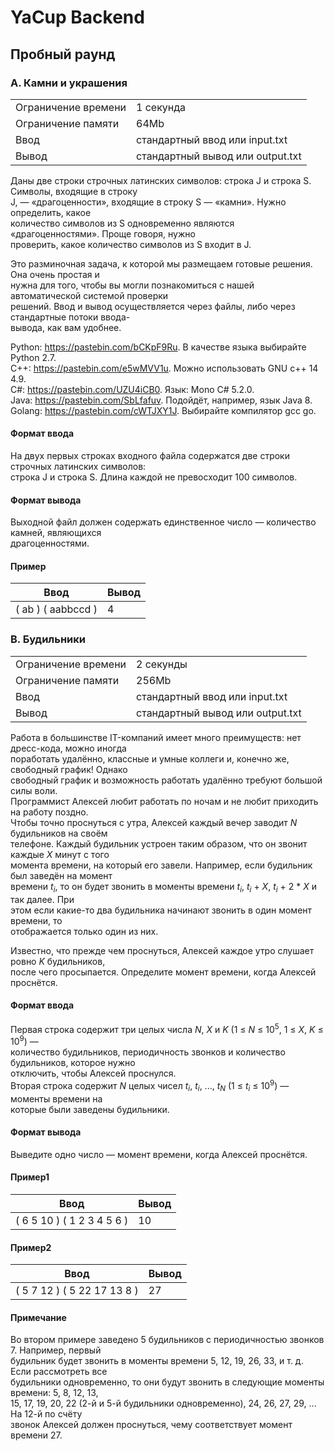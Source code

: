 # **YaCup Backend**
## **Пробный раунд**
### **A. Камни и украшения**

|                     |                                  |
|---------------------|----------------------------------|
| Ограничение времени | 1 секунда                        |
| Ограничение памяти  | 64Mb                             |
| Ввод                | стандартный ввод или input.txt   |
| Вывод               | стандартный вывод или output.txt |
  
Даны две строки строчных латинских символов: строка J и строка S. Символы, входящие в строку  
J, — «драгоценности», входящие в строку S — «камни». Нужно определить, какое  
количество символов из S одновременно являются «драгоценностями». Проще говоря, нужно  
проверить, какое количество символов из S входит в J.  
  
Это разминочная задача, к которой мы размещаем готовые решения. Она очень простая и  
нужна для того, чтобы вы могли познакомиться с нашей автоматической системой проверки  
решений. Ввод и вывод осуществляется через файлы, либо через стандартные потоки ввода-  
вывода, как вам удобнее.  
  
Python: https://pastebin.com/bCKpF9Ru. В качестве языка выбирайте Python 2.7.  
C++: https://pastebin.com/e5wMVV1u. Можно использовать GNU c++ 14 4.9.  
C#: https://pastebin.com/UZU4iCB0. Язык: Mono C# 5.2.0.  
Java: https://pastebin.com/SbLfafuv. Подойдёт, например, язык Java 8.  
Golang: https://pastebin.com/cWTJXY1J. Выбирайте компилятор gcc go.  
  
#### **Формат ввода**

На двух первых строках входного файла содержатся две строки строчных латинских символов:  
строка J и строка S. Длина каждой не превосходит 100 символов.

#### **Формат вывода**

Выходной файл должен содержать единственное число — количество камней, являющихся  
драгоценностями.

#### **Пример**

|         Ввод	      |            Вывод                 |
|---------------------|----------------------------------|
| ( ab )  ( aabbccd ) | 4                                |
  

### **B. Будильники**

|                     |                                  |
|---------------------|----------------------------------|
| Ограничение времени | 2 секунды                        |
| Ограничение памяти  | 256Mb                            |
| Ввод                | стандартный ввод или input.txt   |
| Вывод               | стандартный вывод или output.txt |
  
Работа в большинстве IT-компаний имеет много преимуществ: нет дресс-кода, можно иногда  
поработать удалённо, классные и умные коллеги и, конечно же, свободный график! Однако  
свободный график и возможность работать удалённо требуют большой силы воли.  
Программист Алексей любит работать по ночам и не любит приходить на работу поздно.  
Чтобы точно проснуться с утра, Алексей каждый вечер заводит *N* будильников на своём  
телефоне. Каждый будильник устроен таким образом, что он звонит каждые *X* минут с того  
момента времени, на который его завели. Например, если будильник был заведён на момент  
времени *t*<sub>*i*</sub>, то он будет звонить в моменты времени *t*<sub>*i*</sub>, *t*<sub>*i*</sub> + *X*, *t*<sub>*i*</sub> + 2 * *X* и так далее. При  
этом если какие-то два будильника начинают звонить в один момент времени, то  
отображается только один из них.  

Известно, что прежде чем проснуться, Алексей каждое утро слушает ровно *K* будильников,  
после чего просыпается. Определите момент времени, когда Алексей проснётся.  

#### **Формат ввода**

Первая строка содержит три целых числа *N*, *X* и *K* (1 ≤ *N* ≤ 10<sup>5</sup>, 1 ≤ *X*, *K* ≤ 10<sup>9</sup>) —  
количество будильников, периодичность звонков и количество будильников, которое нужно  
отключить, чтобы Алексей проснулся.  
Вторая строка содержит *N* целых чисел *t*<sub>*i*</sub>, *t*<sub>*i*</sub>, ..., *t*<sub>*N*</sub> (1 ≤ *t*<sub>*i*</sub> ≤ 10<sup>9</sup>) — моменты времени на  
которые были заведены будильники.

#### **Формат вывода**

Выведите одно число — момент времени, когда Алексей проснётся.

#### **Пример1**

|         Ввод	              |            Вывод                  |
|-----------------------------|-----------------------------------|
| ( 6 5 10 )  ( 1 2 3 4 5 6 ) | 10                                |

#### **Пример2**

|         Ввод	              |            Вывод                  |
|-----------------------------|-----------------------------------|
| ( 5 7 12 )  ( 5 22 17 13 8 )| 27                                |
  
#### **Примечание**

Во втором примере заведено 5 будильников с периодичностью звонков 7. Например, первый  
будильник будет звонить в моменты времени 5, 12, 19, 26, 33, и т. д. Если рассмотреть все  
будильники одновременно, то они будут звонить в следующие моменты времени: 5, 8, 12, 13,  
15, 17, 19, 20, 22 (2-й и 5-й будильники одновременно), 24, 26, 27, 29, ... На 12-й по счёту  
звонок Алексей должен проснуться, чему соответствует момент времени 27.